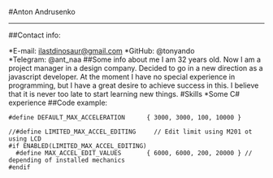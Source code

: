 #Anton Andrusenko
********
##Contact info:
  
*E-mail: ilastdinosaur@gmail.com
*GitHub: @tonyando  
*Telegram: @ant_naa
##Some info about me
I am 32 years old. Now I am a project manager in a design company. Decided to go in a new direction
as a javascript developer. At the moment I have no special experience in programming, but I have a great desire to achieve success in this. I believe that it is never too late to start learning new things.
#Skills
*Some C# experience
##Code example:
```
#define DEFAULT_MAX_ACCELERATION      { 3000, 3000, 100, 10000 }

//#define LIMITED_MAX_ACCEL_EDITING     // Edit limit using M201 ot using LCD
#if ENABLED(LIMITED_MAX_ACCEL_EDITING)
  #define MAX_ACCEL_EDIT_VALUES       { 6000, 6000, 200, 20000 } // depending of installed mechanics
#endif
```
